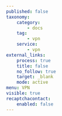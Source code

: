 ```yaml
---
published: false
taxonomy:
    category:
        - docs
    tag:
        - vpn
    service:
        - vpn
external_links:
    process: true
    title: false
    no_follow: true
    target: _blank
    mode: active
menu: VPN
visible: true
recaptchacontact:
    enabled: false
---
```


